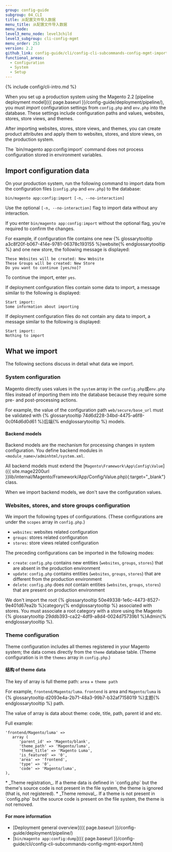 ```yaml
---
group: config-guide
subgroup: 04_CLI
title: 从配置文件导入数据
menu_title: 从配置文件导入数据
menu_node:
level3_menu_node: level3child
level3_subgroup: cli-config-mgmt
menu_order: 253
version: 2.2
github_link: config-guide/cli/config-cli-subcommands-config-mgmt-import.md
functional_areas:
  - Configuration
  - System
  - Setup
---
```


{% include config/cli-intro.md %}

When you set up a production system using the Magento 2.2 [pipeline deployment model]({{ page.baseurl }}/config-guide/deployment/pipeline/), you must _import_ configuration settings from `config.php` and `env.php` into the database.
These settings include configuration paths and values, websites, stores, store views, and themes.

After importing websites, stores, store views, and themes, you can create product attributes and apply them to websites, stores, and store views, on the production system.

<div class="bs-callout bs-callout-info" markdown="1">
The `bin/magento app:config:import` command does not process configuration stored in environment variables.
</div>

## Import configuration data

On your production system, run the following command to import data from the configuration files (`config.php` and `env.php`) to the database:

    bin/magento app:config:import [-n, --no-interaction]

Use the optional `[-n, --no-interaction]` flag to import data without any interaction.

If you enter `bin/magento app:config:import` without the optional flag, you're required to confirm the changes.

For example, if configuration file contains one new {% glossarytooltip a3c8f20f-b067-414e-9781-06378c193155 %}website{% endglossarytooltip %} and one new store, the following  message is displayed:

    These Websites will be created: New Website
    These Groups will be created: New Store
    Do you want to continue [yes/no]?

To continue the import, enter `yes`.

If deployment configuration files contain some data to import, a message similar to the following is displayed:

    Start import:
    Some information about importing

If deployment configuration files do not contain any data to import, a message similar to the following is displayed:

    Start import:
    Nothing to import

## What we import

The following sections discuss in detail what data we import.

### System configuration

Magento directly uses values in the `system` array in the `config.php`或`env.php` files instead of importing them into the database because they require some pre- and post-processing actions.

For example, the value of the configuration path `web/secure/base_url` must be validated with {% glossarytooltip 74d6d228-34bd-4475-a6f8-0c0f4d6d0d61 %}后端{% endglossarytooltip %} models.

#### Backend models

Backend models are the mechanism for processing changes in system configuration.
You define backend modules in `<module_name>/adminhtml/system.xml`.

All backend models must extend the [`Magento\Framework\App\Config\Value`]({{ site.mage2200url }}lib/internal/Magento/Framework/App/Config/Value.php){:target="\_blank"} class.

When we import backend models, we don't save the configuration values.

### Websites, stores, and store groups configuration
We import the following types of configurations.
(These configurations are under the `scopes` array in `config.php`.)

*   `websites`: websites related configuration
*   `groups`: stores related configuration
*   `stores`: store views related configuration

The preceding configurations can be imported in the following modes:

*   `create`: `config.php` contains new entities (`websites`, `groups`, `stores`) that are absent in the production environment
*   `update`: `config.php` contains entities (`websites`, `groups`, `stores`) that are different from the production environment
*   `delete`: `config.php` does _not_ contain entities (`websites`, `groups`, `stores`) that are present on production environment

<div class="bs-callout bs-callout-info" id="info" markdown="1">
We don't import the root {% glossarytooltip 50e49338-1e6c-4473-8527-9e401d67ea2b %}category{% endglossarytooltip %} associated with stores.
You must associate a root category with a store using the Magento {% glossarytooltip 29ddb393-ca22-4df9-a8d4-0024d75739b1 %}Admin{% endglossarytooltip %}.
</div>

### Theme configuration
Theme configuration includes all themes registered in your Magento system; the data comes directly from the `theme` database table.
(Theme configuration is in the `themes` array in `config.php`.)

#### 结构 of theme data
The key of array is full theme path: `area` + `theme path`

For example, `frontend/Magento/luma`.
`frontend` is area and `Magento/luma` is {% glossarytooltip d2093e4a-2b71-48a3-99b7-b32af7158019 %}主题{% endglossarytooltip %} path.

The value of array is data about theme: code, title, path, parent id and etc.

Full example:

```php?start_inline=1
'frontend/Magento/luma' =>
   array (
      'parent_id' => 'Magento/blank',
      'theme_path' => 'Magento/luma',
      'theme_title' => 'Magento Luma',
      'is_featured' => '0',
      'area' => 'frontend',
      'type' => '0',
      'code' => 'Magento/luma',
),
```

<div class="bs-callout bs-callout-info" id="info" markdown="1">
*   _Theme registration_. If a theme data is defined in `config.php` but the theme's source code is  not present in the file system, the theme is ignored (that is, not registered).
*   _Theme removal_. If a theme is not present in `config.php` but the source code is present on the file system, the theme is not removed.
</div>

#### For more information
*   [Deployment general overview]({{ page.baseurl }}/config-guide/deployment/pipeline/)
*   [`bin/magento app:config:dump`]({{ page.baseurl }}/config-guide/cli/config-cli-subcommands-config-mgmt-export.html)
